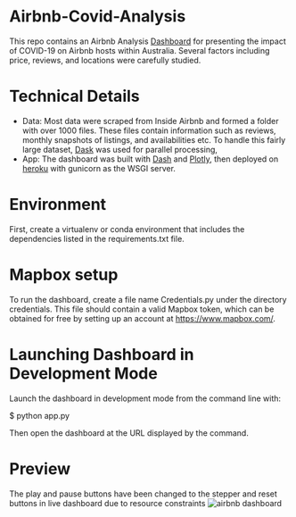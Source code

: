 # Airbnb-Covid-Analysis
This repo contains an Airbnb Analysis [Dashboard](https://movie-recommendation-phil.herokuapp.com/) for presenting the impact of COVID-19 on Airbnb hosts within Australia. Several factors including price, reviews, and locations were carefully studied.

# Technical Details
* Data: Most data were scraped from Inside Airbnb and formed a folder with over 1000 files. These files contain information such as reviews, monthly snapshots of listings, and availabilities etc. To handle this fairly large dataset, [Dask](https://dask.org/) was used for parallel processing,
* App: The dashboard was built with [Dash](https://dash.plotly.com/) and [Plotly](https://plotly.com), then deployed on [heroku](https://dashboard.heroku.com/apps) with gunicorn as the WSGI server.

# Environment
First, create a virtualenv or conda environment that includes the dependencies listed in the requirements.txt file.

# Mapbox setup
To run the dashboard, create a file name Credentials.py under the directory credentials. This file should contain a valid Mapbox token, which can be obtained for free by setting up an account at https://www.mapbox.com/.

# Launching Dashboard in Development Mode
Launch the dashboard in development mode from the command line with:

$ python app.py

Then open the dashboard at the URL displayed by the command.
# Preview
The play and pause buttons have been changed to the stepper and reset buttons in live dashboard due to resource constraints
![airbnb dashboard](https://github.com/Phil-avi/Airbnb-Covid-Analysis/blob/main/assets/airbnb.gif)
